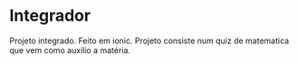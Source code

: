 # Integrador
Projeto integrado. Feito em ionic. Projeto consiste num quiz de matematica que vem como auxilio a matéria.
